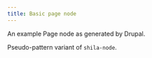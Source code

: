 ```yaml
---
title: Basic page node
---
```

An example Page node as generated by Drupal.

Pseudo-pattern variant of `shila-node`.
